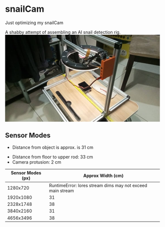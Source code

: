 # snailCam
Just optimizing my snailCam

A shabby attempt of assembling an AI snail detection rig.
![](./src/images/crude_rig.jpeg)

## Sensor Modes

* Distance from object is approx. is 31 cm
- Distance from floor to upper rod: 33 cm
- Camera protusion: 2 cm


 | Sensor Modes (px) | Approx Width (cm)|
 | --------------- | --------------- |
 | 1280x720  | RuntimeError: lores stream dims may not exceed main stream |  
 | 1920x1080 | 31 |
 | 2328x1748 | 38 |
 | 3840x2160 | 31 |
 | 4656x3496 | 38 |
